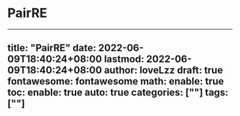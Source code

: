 # PairRE

---
title: "PairRE"
date: 2022-06-09T18:40:24+08:00
lastmod: 2022-06-09T18:40:24+08:00
author: loveLzz
draft: true
fontawesome: fontawesome
math:
  enable: true
toc:
  enable: true
  auto: true
categories: [""]
tags: [""]
---

